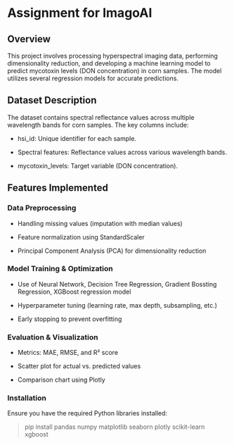 # Assignment for ImagoAI
## Overview
This project involves processing hyperspectral imaging data, performing dimensionality reduction, and developing a machine learning model to predict mycotoxin levels (DON concentration) in corn samples. The model utilizes several regression models for accurate predictions.

## Dataset Description

The dataset contains spectral reflectance values across multiple wavelength bands for corn samples. The key columns include:
- hsi_id: Unique identifier for each sample.

- Spectral features: Reflectance values across various wavelength bands.

- mycotoxin_levels: Target variable (DON concentration).

## Features Implemented

### Data Preprocessing

- Handling missing values (imputation with median values)

- Feature normalization using StandardScaler

- Principal Component Analysis (PCA) for dimensionality reduction

### Model Training & Optimization

- Use of Neural Network, Decision Tree Regression, Gradient Bossting Regression, XGBoost regression model

- Hyperparameter tuning (learning rate, max depth, subsampling, etc.)

- Early stopping to prevent overfitting

### Evaluation & Visualization

- Metrics: MAE, RMSE, and R² score

- Scatter plot for actual vs. predicted values
- Comparison chart using Plotly

### Installation

Ensure you have the required Python libraries installed:
> pip install pandas numpy matplotlib seaborn plotly scikit-learn xgboost
